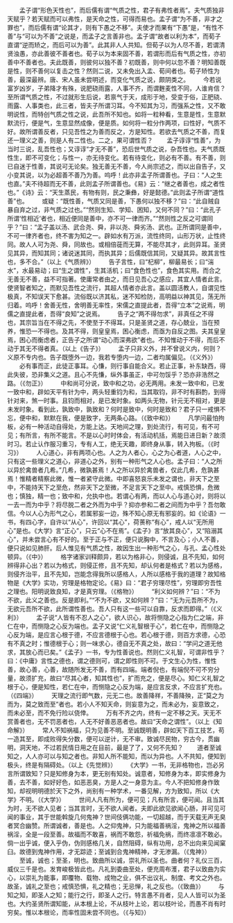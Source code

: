 <!-- { "loadSidebar": true } -->
　　孟子谓“形色天性也”，而后儒有谓“气质之性，君子有弗性者焉”。夫气质独非天赋乎？若天赋而可以弗性，是天命之性，可得而易也。孟子谓“为不善，非才之罪也”，而后儒有谓“论其才，则有下愚之不移”。夫使才而果有“下愚”是，“有性不善”与“可以为不善”之说是，而孟子之言善非也。孟子谓“故者以利为本”，而荀子直谓“逆而矫之，而后可以为善”。此其非人人共知。但荀子以为人尽不善，若谓清贤浊愚，亦此善彼不善者也。荀子以为本来固不善，若谓形而后有气质之性，亦初善中不善者也。夫此既善，则彼何以独不善？初既善，则中何以忽不善？明知善既是性，则不善何以复击之性？然则二说，又未免出入孟、荀间者也。荀子矫性为善，最深最辨。唐、宋人虽未尝明述，而变化气质之说，颇阴类之。
　　今若说富岁凶岁，子弟降才有殊，说肥硗雨露，人事不齐，而谓麰麦性不同，人谁肯信？至所谓气质之性，不过就形生后说，若禀气于天，成形于地，受变于俗，正肥硗、雨露、人事类也，此三者，皆夫子所谓习耳。今不知其为习，而强系之性，又不敢明说性，而特创气质之性之说，此吾所不知也。如将一粒种看，生意是性，生意默默流行，便是气，生意显然成像，便是质。如何将一粒分作两项，曰性好，气质不好。故所谓善反者，只见吾性之为善而反之，方是知性。若欲去气质之不善，而复还一理义之善，则是人有二性也。二之，果可谓性否？
　　孟子谆谆“性善”，为当时三说，乱吾性也；又谆谆“才无不善”，恐后世气质之说，杂吾性也。夫气质既性生，即不可变化；与性一，亦无待变化。若有待变化，则必有不善。有不善，则已自迷于性善，其说可无论矣。独无善无不善，今人尚宗述之，而以出自告子，又小变其说，以为必超善不善乃为善。呜呼！此亦非孟子所谓善也。子曰：“人之生也直。”夫不待超而无不善，此则孟子所谓善也。《易》云：“继之者善也，成之者性也。”《诗》云：“天生蒸民，有物有则，民之秉彝，好是懿德。”此则孟子所谓“道性善”也。
　　或疑：“既性善，气质又同是善，下愚何以独不移？”曰：“此自贼自暴自弃之过，非气质之过也。”“然则生知、学知、困知，又何不同？”曰：“此孔子所谓‘性相近’者也，相近便同是善中，亦不可一律而齐。”“然则性之反之可谓同乎？”曰：“孟子盖以汤、武合尧、舜，非以尧、舜劣汤、武也。正所谓同是善中，不可一律齐者也，终不害为知之一。辟如水有万派，流性终同，山形万状，止性终同。故人人可为尧、舜，同故也。或相倍蓰而无算，不能尽其才，此则异耳。圣贤见其异，而知其同；诸说迷其同，而执其异；后儒既信其同，又疑其异。故其言性也，多不合。”（以上《气质辨》）
　　告子言性，曰“杞柳”，柳最易长；曰“湍水”，水最易动；曰“生之谓性”，生其活机；曰“食色性也”，食色其实用。而合之无善无不善，益不可指著。使庸常者由之，而日见吾心之感应，其宜人情者此言。使贤智者知之，而默见吾性之流行，其超人情者亦此言。盖以圆活教人，自谓见性极真，不知误天下愈甚。流俗既以济其私，迷不知检防，高明益以神其见，荡无所归着。呜呼！舍善无性，舍明善无率性，宋儒之直提此者，吾得“立本”之说焉，明儒之直提此者，吾得“良知”之说焉。
　　告子之“两不得勿求”，非真任之不得也，其宗旨当在不得之先，不使至于不得耳。只是圣贤之道，存心兢业，当在预养，惟恐一不得也。及其不得，则皇皇焉，困心衡虑，而亟为自反之图。夫其皇皇焉，困心而衡虑者，正告子之所谓“动心而深弗欲”者也。不知惟动于不得，而后不动于其无不得者真。（以上《告子》）
　　孟子只非义外，并不曾说义内，何则？义原不专内也。告子既堕外一边，我若专堕内一边，二者均属偏见。（《义外》）
　　必有事而正，此徒正事耳。心慊，则行事自能合义。若止正事，补东缺西，得此失彼，恐非集义之道。且心不先慊，纵外事虽正，中可勿馁乎？恐亦非浩然之路。（《勿正》）
　　中和尚可分说，致中和之功，必无两用。未发一致中和，已发一致中和，辟如天平有针为中，两头轻重钧为和，当其取钧，非不时有斟酌，到得针对来，煞一时事。且钧而相对，是已发时象。如两头无物，针元无不相对，更是未发时象。看到此，孰致中，孰致和？何时是致中，何时是致和？君子只一戒惧不忘，便中和，默默在我，便是致字，无两条心路。（《致中和》）
　　凡学问最怕拘板，必有一种活动自得处，方能上达。天地间之理，到处流行，有可见，有不可见；有所言，有所不能言。不是以心时时体会，有活动机括，焉能日进日新？故须时习。若止认作服习重习，专有人工，绝无天趣，即终身从事，转入拘板。（《时习》）
　　人心道心，非有两项心也。人之为人者心，心之为心者道，人心之中，只有这一些理义之道心，非道心之外，别有一种形气之人心也。孟子曰：“人之所以异於禽兽者几希。”几希，微孰甚焉！人之所以异於禽兽者，仅此几希，危孰甚焉！惟精者精察此微，惟一者紧守此微。中即喜怒哀乐未发之谓也，非天下之至中，不能持天下之至危，然非天下之至微，不足言天下之至中。戒慎恐惧，危微也；慎独，精一也；致中和，允执中也。若谓心有两，而以人心与道心对，则将以一去一而为中乎？将尽脱二者之外而为中乎？抑亦参和二者之间而为中乎？吾勿敢信。今以人心为形气之心，若属邪妄一边，殊不知心原无有邪妄的。如《论语》一书，有四心字，自许以“从心”，许回以“其心”，荷蒉称“有心”，戒人以“无所用心”是也。《大学》言“正心”，只云“心不在焉”。《孟子》言“放其良心”，又“陷溺其心”，并未尝言心有不好的。至于正与不正，便只说胸中，不言及心；小人不善，便只说如见肺肝。后人惟见有气质之性，故因生出一种形气之心，与孔、孟心性处顿异。（《中》）
　　格字诸家训释颇异，若以为格非心，则侵诚，且不先知，如何辨得非心出？若以为格式，则侵正修，且不先知，却认何者是格式？若以为感格，则侵齐治平，且不先知，岂能念得我所以感格人，人所以感格于我的道理？故知格物是《大学》实功，穷理是格物定论。《易》曰：“君子穷理尽性”，穷理即穷吾性之理也。阳明说致良知，才是真穷理。（《格物》）
　　“利义如何辨？”曰：“不为不欲，此义之善也。反是即利。”“不为不欲，又如何辨？”曰：“无为元吾所不为，无欲元吾所不欲，此所谓性善也。吾人只有这一些可以自靠，反求而即得。”（《义利》）
　　孟子说“人皆有不忍人之心”，欲人识心，故将恻隐之心指为仁之端，非仁在中，而恻隐之心反为端也。孟子又说“仁义礼智根于心”，若仁在中，而恻隐之心反为端，是应言心根于德，不应言德根于心也。若心根于德，则百方求德，心恐有不真之时；惟德根于心；则一味求心，德自无不真之处，故曰：“学问之道无他求，其放心而已矣。”《孟子》一书，专为性善说也。然则仁义礼智，可谓非性乎？曰：《中庸》言性之德也，谓之德则可，谓之即性则不可。于文生心为性，惟性善，故心善，心善，故随所发无不善，而有四端。端者倪也，有端倪不可不穷分量，故须扩充，故曰“尽其心者，知其性也”，扩而充之，便是尽心。知仁义礼智之根于心，便是知性，若仁在中，而恻隐之心反为端，是应言反求，不应言扩充也。（《四端》）
　　天理之流行即气数，元无二也。故善降祥，不善降殃，正“莫之为而为，莫之致而至”者也。若小人不知天命，则妄意为之，而未必为，妄意致之，而未必至，而不免行险以侥倖。
　　万有不齐之内，终有一定不移之天。天无不赏善者也，无不罚恶者也，人无不好善恶恶者也。故曰“天命之谓性”。（以上《知命解》）
　　常人不知祸福，只为见善不明。至诚既明善，辟如天下百工技艺，苟一造其至，即成败得失分数，便可以逆计，无不审。致诚尽民物，穷古今，贯幽明，洞天地，不过若民情日用之在目前，最是了了，又何不先知？
　　道者至诚知之，人人亦可以与知之者也。非知人所不能知，而以为异也。人不共知，便知到极头，终是有隔碍处。（以上《先觉辨》）
　　《大学》一书，无非格物也，岂必另言所谓致知？只是知修身为本，更无别有知处。诚意者，知修身为本，即实修身为善，去不善，如好好色，如恶恶臭，方是人之一身意为主。今人不把知修身作致知，却视明明德於天下之外，尚别有一种学术，一番见解，方为致知，所以《大学》不明。（《大学》）
　　世间人凡有所为，便可见；凡有所言，便可闻。且当其为时，无不欲人见者；当其言时，无不欲人闻者。夫即此欲见欲闻心肠，并可见可闻的事业，其于世能斡旋几何鬼神？世间伎俩功能，一切超越，而于天载无声无臭者冥合幽赞。所谓诚者，善是也。人之仰鬼神，只为能福善祸淫，鬼神之所以福善祸淫，全是一段至善。故福而不敢喜，祸而不敢怨，祈福免祸，而终凛凛不敢必。倘一出乎诚，便入乎伪，伪则感格几关，自然阻碍，纵有功用，总不出向来见闻窠臼。故德到鬼神作用，才无踪迹；至诚到合鬼神精神，才无渗漏。（《鬼神》）
　　至诚，诚也；至圣，明也。致曲所以诚，崇礼所以圣也。曲者何？礼仪三百，威仪三千是也。发育峻极皆此也。凡礼到委曲至处，便充周布濩，君子以致曲为实心，以崇礼为能事，即覆物、载物、成物之业，俱不出议礼、制度、考文之外也。故圣，诚礼之至也；戒慎恐惧，礼之精也；无忌惮，礼之反也。（《致曲》）
　　与知之知，即圣人之知；能行之行，即圣人之行。特言愚不肖者，见人人皆可以为圣也。大约圣贤所谓知能，从本根上论，不从枝叶上论，若以枝叶论，而愚不肖有时穷矣。惟以本根论，而率性固未尝不同也。（《与知》）
